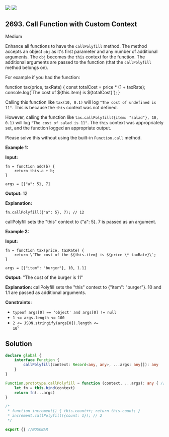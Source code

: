 [![](https://img.shields.io/github/stars/javadev/LeetCode-in-Kotlin?label=Stars&style=flat-square)](https://github.com/javadev/LeetCode-in-Kotlin)
[![](https://img.shields.io/github/forks/javadev/LeetCode-in-Kotlin?label=Fork%20me%20on%20GitHub%20&style=flat-square)](https://github.com/javadev/LeetCode-in-Kotlin/fork)

## 2693\. Call Function with Custom Context

Medium

Enhance all functions to have the `callPolyfill` method. The method accepts an object `obj` as it's first parameter and any number of additional arguments. The `obj` becomes the `this` context for the function. The additional arguments are passed to the function (that the `callPolyfill` method belongs on).

For example if you had the function:

function tax(price, taxRate) { const totalCost = price \* (1 + taxRate); console.log(\`The cost of ${this.item} is ${totalCost}\`); }

Calling this function like `tax(10, 0.1)` will log `"The cost of undefined is 11"`. This is because the `this` context was not defined.

However, calling the function like `tax.callPolyfill({item: "salad"}, 10, 0.1)` will log `"The cost of salad is 11"`. The `this` context was appropriately set, and the function logged an appropriate output.

Please solve this without using the built-in `Function.call` method.

**Example 1:**

**Input:** 

    fn = function add(b) { 
        return this.a + b; 
    } 

    args = [{"a": 5}, 7]

**Output:** 12

**Explanation:** 

    fn.callPolyfill({"a": 5}, 7); // 12 

callPolyfill sets the "this" context to {"a": 5}. 7 is passed as an argument.

**Example 2:**

**Input:** 

    fn = function tax(price, taxRate) { 
        return \`The cost of the ${this.item} is ${price \* taxRate}\`; 
    } 

    args = [{"item": "burger"}, 10, 1.1]

**Output:** "The cost of the burger is 11"

**Explanation:** callPolyfill sets the "this" context to {"item": "burger"}. 10 and 1.1 are passed as additional arguments.

**Constraints:**

*   `typeof args[0] == 'object' and args[0] != null`
*   `1 <= args.length <= 100`
*   <code>2 <= JSON.stringify(args[0]).length <= 10<sup>5</sup></code>

## Solution

```typescript
declare global {
    interface Function {
        callPolyfill(context: Record<any, any>, ...args: any[]): any
    }
}

Function.prototype.callPolyfill = function (context, ...args): any { //NOSONAR
    let fn = this.bind(context)
    return fn(...args)
}

/*
 * function increment() { this.count++; return this.count; }
 * increment.callPolyfill({count: 1}); // 2
 */

export {} //NOSONAR
```